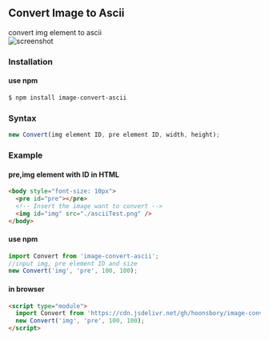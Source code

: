 ## Convert Image to Ascii

convert img element to ascii  
![screenshot](https://cdn.jsdelivr.net/gh/hoonsbory/image-convert-ascii/convertAscii.png)

### Installation

#### use npm

```bash
$ npm install image-convert-ascii
```

### Syntax

```javascript
new Convert(img element ID, pre element ID, width, height);
```

### Example

#### pre,img element with ID in HTML

```html
<body style="font-size: 10px">
  <pre id="pre"></pre>
  <!-- Insert the image want to convert -->
  <img id="img" src="./asciiTest.png" />
</body>
```

#### use npm

```javascript
import Convert from 'image-convert-ascii';
//input img, pre element ID and size
new Convert('img', 'pre', 100, 100);
```

#### in browser

```html
<script type="module">
  import Convert from 'https://cdn.jsdelivr.net/gh/hoonsbory/image-convert-ascii/Convert.js';
  new Convert('img', 'pre', 100, 100);
</script>
```
